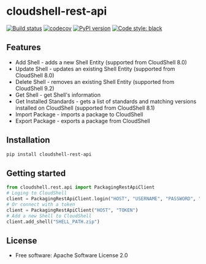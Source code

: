 # cloudshell-rest-api

[![Build status](https://github.com/QualiSystems/cloudshell-rest-api/workflows/CI/badge.svg?branch=master)](https://github.com/QualiSystems/cloudshell-rest-api/actions?query=branch%3Amaster)
[![codecov](https://codecov.io/gh/QualiSystems/cloudshell-rest-api/branch/master/graph/badge.svg)](https://codecov.io/gh/QualiSystems/cloudshell-rest-api)
[![PyPI version](https://badge.fury.io/py/cloudshell-rest-api.svg)](https://badge.fury.io/py/cloudshell-rest-api)
[![Code style: black](https://img.shields.io/badge/code%20style-black-000000.svg)](https://github.com/python/black)

## Features

* Add Shell - adds a new Shell Entity (supported from CloudShell 8.0)
* Update Shell - updates an existing Shell Entity (supported from CloudShell 8.0)
* Delete Shell - removes an existing Shell Entity (supported from CloudShell 9.2)
* Get Shell - get Shell's information
* Get Installed Standards - gets a list of standards and matching versions installed on CloudShell (supported from CloudShell 8.1)
* Import Package - imports a package to CloudShell
* Export Package - exports a package from CloudShell


## Installation

```bash
pip install cloudshell-rest-api
```

## Getting started

```python
from cloudshell.rest.api import PackagingRestApiClient
# Loging to CloudShell
client = PackagingRestApiClient.login("HOST", "USERNAME", "PASSWORD", "DOMAIN")
# Or connect with a token
client = PackagingRestApiClient("HOST", "TOKEN")
# Add a new Shell to CloudShell
client.add_shell("SHELL_PATH.zip")
```

## License

* Free software: Apache Software License 2.0
